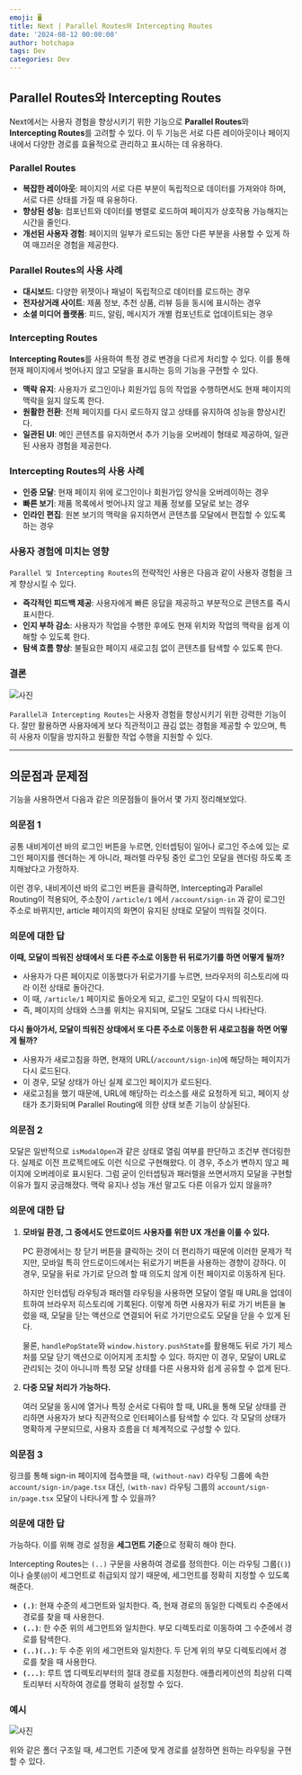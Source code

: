 ```yaml
---
emoji: 🖥️
title: Next | Parallel Routes와 Intercepting Routes
date: '2024-08-12 00:00:00'
author: hotchapa
tags: Dev
categories: Dev
---
```


## Parallel Routes와 Intercepting Routes

Next에서는 사용자 경험을 향상시키기 위한 기능으로 **Parallel Routes**와 **Intercepting Routes**를 고려할 수 있다. 이 두 기능은 서로 다른 레이아웃이나 페이지 내에서 다양한 경로를 효율적으로 관리하고 표시하는 데 유용하다.



### Parallel Routes

- **복잡한 레이아웃**: 페이지의 서로 다른 부분이 독립적으로 데이터를 가져와야 하며, 서로 다른 상태를 가질 때 유용하다.
- **향상된 성능**: 컴포넌트와 데이터를 병렬로 로드하여 페이지가 상호작용 가능해지는 시간을 줄인다.
- **개선된 사용자 경험**: 페이지의 일부가 로드되는 동안 다른 부분을 사용할 수 있게 하여 매끄러운 경험을 제공한다.



### Parallel Routes의 사용 사례

- **대시보드**: 다양한 위젯이나 패널이 독립적으로 데이터를 로드하는 경우
- **전자상거래 사이트**: 제품 정보, 추천 상품, 리뷰 등을 동시에 표시하는 경우
- **소셜 미디어 플랫폼**: 피드, 알림, 메시지가 개별 컴포넌트로 업데이트되는 경우



### Intercepting Routes

**Intercepting Routes**를 사용하여 특정 경로 변경을 다르게 처리할 수 있다. 이를 통해 현재 페이지에서 벗어나지 않고 모달을 표시하는 등의 기능을 구현할 수 있다.

- **맥락 유지**: 사용자가 로그인이나 회원가입 등의 작업을 수행하면서도 현재 페이지의 맥락을 잃지 않도록 한다.
- **원활한 전환**: 전체 페이지를 다시 로드하지 않고 상태를 유지하여 성능을 향상시킨다.
- **일관된 UI**: 메인 콘텐츠를 유지하면서 추가 기능을 오버레이 형태로 제공하여, 일관된 사용자 경험을 제공한다.




### Intercepting Routes의 사용 사례

- **인증 모달**: 현재 페이지 위에 로그인이나 회원가입 양식을 오버레이하는 경우
- **빠른 보기**: 제품 목록에서 벗어나지 않고 제품 정보를 모달로 보는 경우
- **인라인 편집**: 원본 보기의 맥락을 유지하면서 콘텐츠를 모달에서 편집할 수 있도록 하는 경우




### 사용자 경험에 미치는 영향

`Parallel 및 Intercepting Routes`의 전략적인 사용은 다음과 같이 사용자 경험을 크게 향상시킬 수 있다.

- **즉각적인 피드백 제공**: 사용자에게 빠른 응답을 제공하고 부분적으로 콘텐츠를 즉시 표시한다.
- **인지 부하 감소**: 사용자가 작업을 수행한 후에도 현재 위치와 작업의 맥락을 쉽게 이해할 수 있도록 한다.
- **탐색 흐름 향상**: 불필요한 페이지 새로고침 없이 콘텐츠를 탐색할 수 있도록 한다.



### 결론

![사진](1.gif)


`Parallel과 Intercepting Routes`는 사용자 경험을 향상시키기 위한 강력한 기능이다. 잘만 활용하면 사용자에게 보다 직관적이고 끊김 없는 경험을 제공할 수 있으며, 특히 사용자 이탈을 방지하고 원활한 작업 수행을 지원할 수 있다.

---




## 의문점과 문제점

기능을 사용하면서 다음과 같은 의문점들이 들어서 몇 가지 정리해보았다.



### 의문점 1

공통 내비게이션 바의 로그인 버튼을 누르면, 인터셉팅이 일어나 로그인 주소에 있는 로그인 페이지를 렌더하는 게 아니라, 패러렐 라우팅 중인 로그인 모달을 렌더링 하도록 조치해놨다고 가정하자.

이런 경우, 내비게이션 바의 로그인 버튼을 클릭하면, Intercepting과 Parallel Routing이 적용되어, 주소창이 `/article/1` 에서 `/account/sign-in` 과 같이 로그인 주소로 바뀌지만, article 페이지의 화면이 유지된 상태로 모달이 띄워질 것이다.



### 의문에 대한 답

**이때, 모달이 띄워진 상태에서 또 다른 주소로 이동한 뒤 뒤로가기를 하면 어떻게 될까?**

- 사용자가 다른 페이지로 이동했다가 뒤로가기를 누르면, 브라우저의 히스토리에 따라 이전 상태로 돌아간다.
- 이 때, `/article/1` 페이지로 돌아오게 되고, 로그인 모달이 다시 띄워진다.
- 즉, 페이지의 상태와 스크롤 위치는 유지되며, 모달도 그대로 다시 나타난다.

**다시 돌아가서, 모달이 띄워진 상태에서 또 다른 주소로 이동한 뒤 새로고침을 하면 어떻게 될까?**

- 사용자가 새로고침을 하면, 현재의 URL(`/account/sign-in`)에 해당하는 페이지가 다시 로드된다.
- 이 경우, 모달 상태가 아닌 실제 로그인 페이지가 로드된다.
- 새로고침을 했기 때문에, URL에 해당하는 리소스를 새로 요청하게 되고, 페이지 상태가 초기화되며 Parallel Routing에 의한 상태 보존 기능이 상실된다.



### 의문점 2

모달은 일반적으로 `isModalOpen`과 같은 상태로 열림 여부를 판단하고 조건부 렌더링한다. 실제로 이전 프로젝트에도 이런 식으로 구현해왔다. 이 경우, 주소가 변하지 않고 페이지에 오버레이로 표시된다. 그럼 굳이 인터셉팅과 패러렐을 쓰면서까지 모달을 구현할 이유가 뭘지 궁금해졌다. 맥락 유지나 성능 개선 말고도 다른 이유가 있지 않을까?



### 의문에 대한 답

1. **모바일 환경, 그 중에서도 안드로이드 사용자를 위한 UX 개선을 이룰 수 있다.**

   PC 환경에서는 창 닫기 버튼을 클릭하는 것이 더 편리하기 때문에 이러한 문제가 적지만, 모바일 특히 안드로이드에서는 뒤로가기 버튼을 사용하는 경향이 강하다. 이 경우, 모달을 뒤로 가기로 닫으려 할 때 의도치 않게 이전 페이지로 이동하게 된다.

   하지만 인터셉팅 라우팅과 패러렐 라우팅을 사용하면 모달이 열릴 때 URL을 업데이트하여 브라우저 히스토리에 기록된다. 이렇게 하면 사용자가 뒤로 가기 버튼을 눌렀을 때, 모달을 닫는 액션으로 연결되어 뒤로 가기만으로도 모달을 닫을 수 있게 된다.

   물론, `handlePopState`와 `window.history.pushState`를 활용해도 뒤로 가기 제스처를 모달 닫기 액션으로 이어지게 조치할 수 있다. 하지만 이 경우, 모달이 URL로 관리되는 것이 아니니까 특정 모달 상태를 다른 사용자와 쉽게 공유할 수 없게 된다.

2. **다중 모달 처리가 가능하다.**

   여러 모달을 동시에 열거나 특정 순서로 다뤄야 할 때, URL을 통해 모달 상태를 관리하면 사용자가 보다 직관적으로 인터페이스를 탐색할 수 있다. 각 모달의 상태가 명확하게 구분되므로, 사용자 흐름을 더 체계적으로 구성할 수 있다.



### 의문점 3

링크를 통해 sign-in 페이지에 접속했을 때, `(without-nav)` 라우팅 그룹에 속한 `account/sign-in/page.tsx` 대신, `(with-nav)` 라우팅 그룹의 `account/sign-in/page.tsx` 모달이 나타나게 할 수 있을까?



### 의문에 대한 답

가능하다. 이를 위해 경로 설정을 **세그먼트 기준**으로 정확히 해야 한다.

Intercepting Routes는 `(..)` 구문을 사용하여 경로를 정의한다. 이는 라우팅 그룹(`()`)이나 슬롯(`@`)이 세그먼트로 취급되지 않기 때문에, 세그먼트를 정확히 지정할 수 있도록 해준다.

- **`(.)`**: 현재 수준의 세그먼트와 일치한다. 즉, 현재 경로의 동일한 디렉토리 수준에서 경로를 찾을 때 사용한다.
- **`(..)`**: 한 수준 위의 세그먼트와 일치한다. 부모 디렉토리로 이동하여 그 수준에서 경로를 탐색한다.
- **`(..)(..)`**: 두 수준 위의 세그먼트와 일치한다. 두 단계 위의 부모 디렉토리에서 경로를 찾을 때 사용한다.
- **`(...)`**: 루트 앱 디렉토리부터의 절대 경로를 지정한다. 애플리케이션의 최상위 디렉토리부터 시작하여 경로를 명확히 설정할 수 있다.



### 예시

![사진](1.png)

위와 같은 폴더 구조일 때, 세그먼트 기준에 맞게 경로를 설정하면 원하는 라우팅을 구현할 수 있다.
